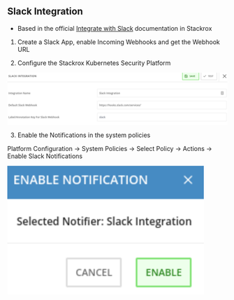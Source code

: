 ## Slack Integration

* Based in the official [Integrate with Slack](https://help.stackrox.com/docs/integrate-with-other-tools/integrate-with-slack/) documentation in Stackrox

1. Create a Slack App, enable Incoming Webhooks and get the Webhook URL

2. Configure the Stackrox Kubernetes Security Platform

<img align="center" width="750" src="pics/result20_4.png">

3. Enable the Notifications in the system policies

Platform Configuration -> System Policies -> Select Policy -> Actions -> Enable Slack Notifications

<img align="center" width="450" src="pics/result20_3.png">
